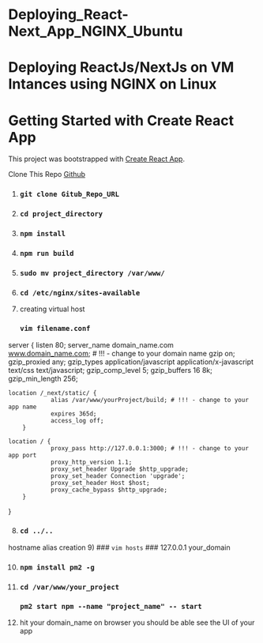 # Deploying_React-Next_App_NGINX_Ubuntu
Deploying ReactJs/NextJs on VM Intances using NGINX on Linux
=======
# Getting Started with Create React App

This project was bootstrapped with [Create React App](https://github.com/facebook/create-react-app).

Clone This Repo [Github](https://github.com/HimanshuAwasthi24/Deploying_React-Next_App_NGINX_Ubuntu.git)

1) ### `git clone Gitub_Repo_URL`

2) ### `cd project_directory`

3) ### `npm install`

4) ### `npm run build`

5) ### `sudo mv project_directory /var/www/`

6) ### `cd /etc/nginx/sites-available`

7) creating virtual host 
    ### `vim filename.conf`


server {
        listen 80;
        server_name domain_name.com www.domain_name.com; # !!! - change to your domain name 
      gzip on;
        gzip_proxied any;
        gzip_types application/javascript application/x-javascript text/css text/javascript;
        gzip_comp_level 5;
        gzip_buffers 16 8k;
        gzip_min_length 256;

    location /_next/static/ {
                alias /var/www/yourProject/build; # !!! - change to your app name
                expires 365d;
                access_log off;
        }

    location / {
                proxy_pass http://127.0.0.1:3000; # !!! - change to your app port
                proxy_http_version 1.1;
                proxy_set_header Upgrade $http_upgrade;
                proxy_set_header Connection 'upgrade';
                proxy_set_header Host $host;
                proxy_cache_bypass $http_upgrade;
        }
}

8) ### `cd ../..`

hostname alias creation
9) ### `vim hosts`
     ### 127.0.0.1          your_domain

10) ### `npm install pm2 -g`

11) ### `cd /var/www/your_project`
    ### `pm2 start npm --name "project_name" -- start `

12) hit your domain_name on browser you should be able see the UI of your app






